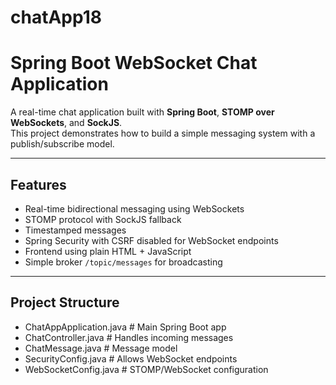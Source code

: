 # chatApp18
# Spring Boot WebSocket Chat Application

A real-time chat application built with **Spring Boot**, **STOMP over WebSockets**, and **SockJS**.  
This project demonstrates how to build a simple messaging system with a publish/subscribe model.

---

## Features
- Real-time bidirectional messaging using WebSockets
- STOMP protocol with SockJS fallback
- Timestamped messages
- Spring Security with CSRF disabled for WebSocket endpoints
- Frontend using plain HTML + JavaScript
- Simple broker `/topic/messages` for broadcasting

---

## Project Structure
- ChatAppApplication.java # Main Spring Boot app
- ChatController.java # Handles incoming messages
- ChatMessage.java # Message model
- SecurityConfig.java # Allows WebSocket endpoints
- WebSocketConfig.java # STOMP/WebSocket configuration
